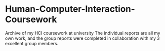 # Human-Computer-Interaction-Coursework
Archive of my HCI coursework at university
 The individual reports are all my own work, and the group reports were completed in collaboration with my 3 excellent group members.
